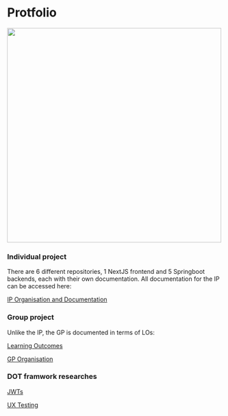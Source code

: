 # Protfolio

<img src="https://assets-global.website-files.com/5f3c19f18169b62a0d0bf387/60d33beaf630caf8b8625819_ojVfiY9N9W7SNblUwsMuRdEHfZaK7gTn4I8oA596jsQz0gHhJ0msEceYVq2C5afZ4rDCvhqx1EEedzTz664Vi3aDScXL2jnzV_uuWriJbW-wldzhpJDT-TNOPvgusibLRCqaY5pJ.png" height=500 />

### Individual project
There are 6 different repositories, 1 NextJS frontend and 5 Springboot backends, each with their own documentation. All documentation for the IP can be accessed here: 

[IP Organisation and Documentation](https://github.com/rently-io)

### Group project
Unlike the IP, the GP is documented in terms of LOs: 

[Learning Outcomes](https://github.com/greffgreff/semester-content/blob/main/group-project.md)

[GP Organisation](https://github.com/hummusteam)

### DOT framwork researches
[JWTs](https://github.com/greffgreff/semester-content/blob/main/jwt.md)

[UX Testing](https://github.com/greffgreff/semester-content/blob/main/ux-testing.md)
